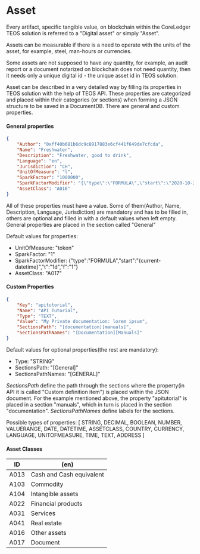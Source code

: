 # Asset

Every artifact, specific tangible value, on blockchain within the CoreLedger TEOS solution is referred to a "Digital asset" or simply "Asset".&#x20;

Assets can be measurable if there is a need to operate with the units of the asset, for example, steel, man-hours or currencies.&#x20;

Some assets are not supposed to have any quantity, for example, an audit report or a document notarized on blockchain does not need quantity, then it needs only a unique digital id - the unique asset id in TEOS solution.

Asset can be described in a very detailed way by filling its properties in TEOS solution with the help of TEOS API. These properties are categorized and placed within their categories (or sections) when forming a JSON structure to be saved in a DocumentDB. There are general and custom properties.

#### General properties

```json
{
    "Author": "0xff40b681b6dc9c8917883e6cf441f649de7cfcda",
    "Name": "Freshwater",
    "Description": "Freshwater, good to drink",
    "Language": "en",
    "Jurisdiction": "CH",
    "UnitOfMeasure": "l",
    "SparkFactor": "1000000",
    "SparkFactorModifier": "{\"type\":\"FORMULA\",\"start\":\"2020-10-21T12:54:31Z\",\"t\":\"1d\",\"f\":\"1\"}",
    "AssetClass": "A016"
}
```

All of these properties must have a value. Some of them(Author, Name, Description, Language, Jurisdiction) are mandatory and has to be filled in, others are optional and filled in with a default values when left empty. General properties are placed in the section called "General"

Default values for properties:

* UnitOfMeasure: "token"
* SparkFactor: "1"
* SparkFactorModifier: {"type":"FORMULA","start":"{current-datetime}","t":"1d","f":"1"}
* AssetClass: "A017"

#### Custom Properties

```json
{
    "Key": "apitutorial",
    "Name": "API Tutorial",
    "Type": "TEXT",
    "Value": "My Private documentation: lorem ipsum",
    "SectionsPath": "[documentation][manuals]",
    "SectionsPathNames": "[Documentation][Manuals]"
}
```

Default values for optional properties(the rest are mandatory):

* Type: "STRING"
* SectionsPath: "\[General]"
* SectionsPathNames: "\[GENERAL]"

_SectionsPath_ define the path through the sections where the property(in API it is called "Custom definition item")  is placed within the JSON document. For the example mentioned above, the property "apitutorial" is placed in a section "manuals", which in turn is placed in the section "documentation". _SectionsPathNames_ define labels for the sections.

Possible types of properties: \[ STRING, DECIMAL, BOOLEAN, NUMBER, VALUERANGE, DATE, DATETIME, ASSETCLASS, COUNTRY, CURRENCY, LANGUAGE, UNITOFMEASURE, TIME, TEXT, ADDRESS ]

#### Asset Classes

| ID   | (en)                     |
| ---- | ------------------------ |
| A013 | Cash and Cash equivalent |
| A103 | Commodity                |
| A104 | Intangible assets        |
| A022 | Financial products       |
| A031 | Services                 |
| A041 | Real estate              |
| A016 | Other assets             |
| A017 | Document                 |





